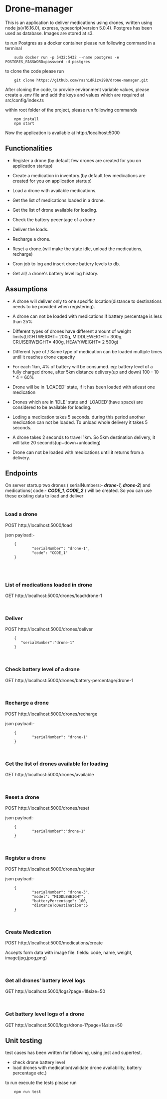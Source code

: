 # Drone-manager

This is an application to deliver medications using drones, written using node js(v16.16.0), express, typescript(version 5.0.4). Postgres has been used as database. Images are stored at s3.

to run Postgres as a docker container please run following command in a terminal

        sudo docker run -p 5432:5432 --name postgres -e POSTGRES_PASSWORD=password -d postgres


to clone the code please run

        git clone https://github.com/rashidRizvi98/drone-manager.git

After cloning the code, to provide environment variable values, please create a .env file and add the keys and values which are required at src/config/index.ts

within root folder of the project, please run following commands

        npm install
        npm start

Now the application is available at http://localhost:5000
## Functionalities

* Register a drone.(by default few drones are created for you on application startup)
* Create a medication in inventory.(by default few medications are created for you on application startup)

* Load a drone with available medications.

* Get the list of medications loaded in a drone.

* Get the list of drone available for loading.

* Check the battery pecentage of a drone

* Deliver the loads.

* Recharge a drone.

* Reset a drone.(will make the state idle, unload the medications, recharge)

* Cron job to log and insert drone battery levels to db.

* Get all/ a drone's battery level log history.

## Assumptions

* A drone will deliver only to one specific location(distance to destinations needs to be provided when registering).

* A drone can not be loaded with medications if battery percentage is less than 25%

* Different types of drones have different amount of weight limits(LIGHTWEIGHT= 200g, MIDDLEWEIGHT= 300g, CRUISERWEIGHT= 400g, HEAVYWEIGHT= 2   500g)

* Different type of / Same type of medication can be loaded multiple times until it reaches drone capacity

* For each 1km, 4% of battery will be consumed. 
eg: battery level of a fully charged drone, after 5km distance delivery(up and down) 100 - 10 * 4 = 60%

* Drone will be in 'LOADED' state, if it has been loaded with atleast one medication

* Drones which are in 'IDLE' state and 'LOADED'(have space) are considered to be available for loading.

* Loding a medication takes 5 seconds. during this period another medication can not be loaded. To unload whole delivery it takes 5 seconds.

* A drone takes 2 seconds to travel 1km. So 5km destination delivery, it will take
20 seconds(up+down+unloading)

* Drone can not be loaded with medications until it returns from a delivery.

## Endpoints

On server startup two drones ( serialNumbers:- ***drone-1, drone-2***) and medications( code:- ***CODE_1, CODE_2*** ) will be created. So you can use these existing data to load and deliver
<br>
<br>
###  Load a drone

POST http://localhost:5000/load

json payload:-

        {
                "serialNumber": "drone-1",
                "code": "CODE_1"
        }
<br><br>
###  List of medications loaded in drone

GET http://localhost:5000/drones/load/drone-1

<br>

###  Deliver

POST http://localhost:5000/drones/deliver

        {
           "serialNumber":"drone-1"
        }
<br>

### Check battery level of a drone

GET http://localhost:5000/drones/battery-percentage/drone-1

<br>

### Recharge a drone

POST http://localhost:5000/drones/recharge

json payload:-

        {
                "serialNumber": "drone-1"
        }

<br>

### Get the list of drones available for loading

GET http://localhost:5000/drones/available

<br>

### Reset a drone

POST http://localhost:5000/drones/reset

json payload:-

        {
                "serialNumber":"drone-1"
        }
<br>

###  Register a drone

POST http://localhost:5000/drones/register

json payload:-

        {
                "serialNumber": "drone-3",
                "model": "MIDDLEWEIGHT",
                "batteryPercentage": 100,
                "distanceToDestination":5
        }

<br>

### Create Medication

POST http://localhost:5000/medications/create

Accepts form data with image file.
fields: code, name, weight, image(jpg,jpeg,png)

<br>

### Get all drones' battery level logs

GET http://localhost:5000/logs?page=1&size=50

<br>

### Get battery level logs of a drone

GET http://localhost:5000/logs/drone-1?page=1&size=50

## Unit testing

test cases has been written for following, using jest and supertest.

* check drone battery level
* load drones with medication(validate drone availability, battery percentage etc.)

to run execute the tests please run

        npm run test